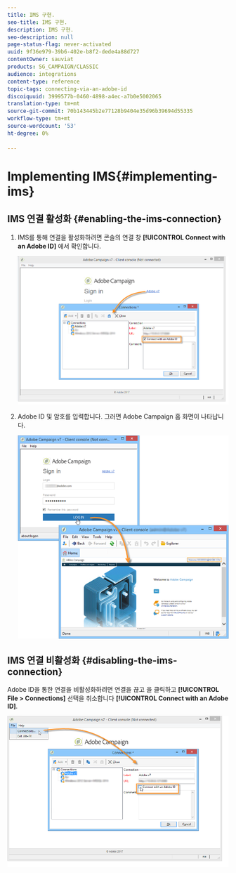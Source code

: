 ```yaml
---
title: IMS 구현.
seo-title: IMS 구현.
description: IMS 구현.
seo-description: null
page-status-flag: never-activated
uuid: 9f36e979-39b6-402e-b8f2-dede4a88d727
contentOwner: sauviat
products: SG_CAMPAIGN/CLASSIC
audience: integrations
content-type: reference
topic-tags: connecting-via-an-adobe-id
discoiquuid: 3999577b-0460-4898-a4ec-a7b0e5002065
translation-type: tm+mt
source-git-commit: 70b143445b2e77128b9404e35d96b39694d55335
workflow-type: tm+mt
source-wordcount: '53'
ht-degree: 0%

---
```



# Implementing IMS{#implementing-ims}

## IMS 연결 활성화 {#enabling-the-ims-connection}

1. IMS를 통해 연결을 활성화하려면 콘솔의 연결 창 **[!UICONTROL Connect with an Adobe ID]** 에서 확인합니다.

   ![](assets/ims_1.png)

1. Adobe ID 및 암호를 입력합니다. 그러면 Adobe Campaign 홈 화면이 나타납니다.

   ![](assets/ims_2.png)

## IMS 연결 비활성화 {#disabling-the-ims-connection}

Adobe ID을 통한 연결을 비활성화하려면 연결을 끊고 을 클릭하고 **[!UICONTROL File > Connections]** 선택을 취소합니다 **[!UICONTROL Connect with an Adobe ID]**.

![](assets/ims_4.png)

